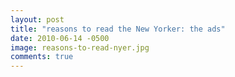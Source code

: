 ```yaml
---
layout: post
title: "reasons to read the New Yorker: the ads"
date: 2010-06-14 -0500
image: reasons-to-read-nyer.jpg
comments: true
---
```




